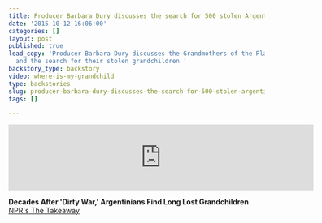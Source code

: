 ```yaml
---
title: Producer Barbara Dury discusses the search for 500 stolen Argentine babies
date: '2015-10-12 16:06:00'
categories: []
layout: post
published: true
lead_copy: 'Producer Barbara Dury discusses the Grandmothers of the Plaza de Mayo
  and the search for their stolen grandchildren '
backstory_type: backstory
video: where-is-my-grandchild
type: backstories
slug: producer-barbara-dury-discusses-the-search-for-500-stolen-argentine-babies
tags: []

---
```

<iframe width="600" height="130" frameborder="0" scrolling="no" src="https://www.wnyc.org/widgets/ondemand_player/takeaway/#file=%2Faudio%2Fxspf%2F537420%2F"></iframe>

**Decades After 'Dirty War,' Argentinians Find Long Lost Grandchildren**
[NPR's The Takeaway](http://www.thetakeaway.org/story/decades-after-dirty-war-argentinians-find-long-lost-grandchildren/)

